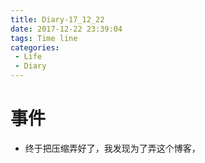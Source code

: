 ```yaml
---
title: Diary-17_12_22
date: 2017-12-22 23:39:04
tags: Time line
categories: 
 - Life
 - Diary
---
```

# 事件
* 终于把压缩弄好了，我发现为了弄这个博客，
